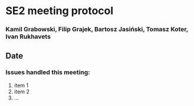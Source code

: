 # SE2 meeting protocol

### Kamil Grabowski, Filip Grajek, Bartosz Jasiński, Tomasz Koter, Ivan Rukhavets

## Date

### Issues handled this meeting:

1. item 1
2. item 2
3. ...
